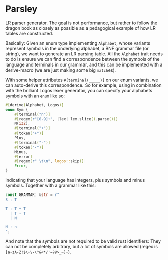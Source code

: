 # Parsley
LR parser generator.
The goal is not performance, but rather to follow the dragon book as
closely as possible as a pedagogical example of how LR tables are
constructed.

Basically:
Given an enum type implementing `Alphabet`, whose variants represent
symbols in the underlying alphabet, a BNF grammar file (or string), 
we want to generate an LR parsing table.
All the `Alphabet` trait needs to do is ensure we can find a correspondence
between the symbols of the language and terminals in our grammar, and this
can be implemented with a derive-macro (we are just making some big `match`es).

With some helper attributes `#[terminal(_____)]` on our enum variants,
we can auto-derive this correspondence.
So for example, using in combination with the brilliant Logos lexer generator,
you can specify your alphabets symbols with an `enum` like so:
```Rust
#[derive(Alphabet, Logos)]
enum Sym {
    #[terminal("n")]
    #[regex(r"[0-9]+", |lex| lex.slice().parse())]
    N(i32),
    #[terminal("+")] 
    #[token("+")]
    Plus,
    #[terminal("-")] 
    #[token("-")]
    Minus,
    #[error] 
    #[regex(r" \t\n", logos::skip)]
    Error,
}
```
indicating that your language has integers, plus symbols and minus symbols.
Together with a grammar like this:
```Rust
const GRAMMAR: &str = r"
S : T

T : T + T
  | T - T
  | N

N : n
";
```
And note that the symbols are not required to be valid rust identifiers:
They can not be completely arbitrary, but a lot of symbols are allowed
(regex is `[a-zA-Z!$\+\-\^&<*/'=?@>_~]+`).
